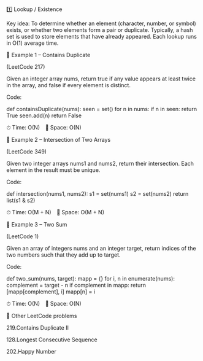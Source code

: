 1️⃣ Lookup / Existence

Key idea:
To determine whether an element (character, number, or symbol) exists, or whether two elements form a pair or duplicate.
Typically, a hash set is used to store elements that have already appeared.
Each lookup runs in O(1) average time.

🧩 Example 1 – Contains Duplicate

(LeetCode 217)

Given an integer array nums, return true if any value appears at least twice in the array, and false if every element is distinct.

Code:

def containsDuplicate(nums):
    seen = set()
    for n in nums:
        if n in seen:
            return True
        seen.add(n)
    return False


⏱ Time: O(N) 💾 Space: O(N)

🧩 Example 2 – Intersection of Two Arrays

(LeetCode 349)

Given two integer arrays nums1 and nums2, return their intersection.
Each element in the result must be unique.

Code:

def intersection(nums1, nums2):
    s1 = set(nums1)
    s2 = set(nums2)
    return list(s1 & s2)


⏱ Time: O(M + N) 💾 Space: O(M + N)

🧩 Example 3 – Two Sum

(LeetCode 1)

Given an array of integers nums and an integer target, return indices of the two numbers such that they add up to target.

Code:

def two_sum(nums, target):
    mapp = {}
    for i, n in enumerate(nums):
        complement = target - n
        if complement in mapp:
            return [mapp[complement], i]
        mapp[n] = i


⏱ Time: O(N) 💾 Space: O(N)

🔸 Other LeetCode problems

219.Contains Duplicate II

128.Longest Consecutive Sequence

202.Happy Number
